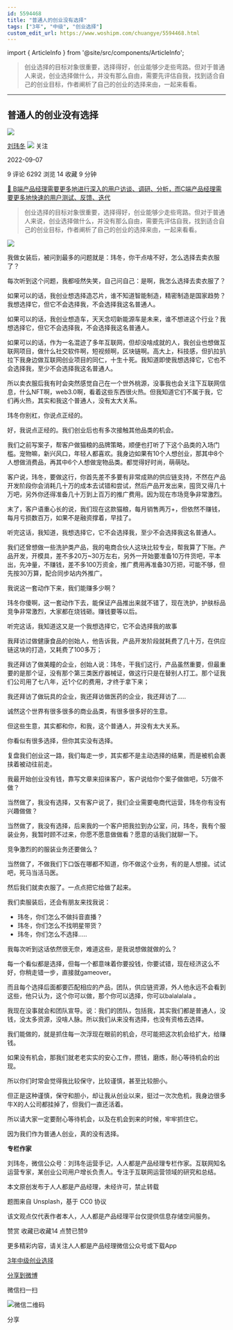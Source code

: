 ```yaml
---
id: 5594468
title: "普通人的创业没有选择"
tags: ["3年", "中级", "创业选择"]
custom_edit_url: https://www.woshipm.com/chuangye/5594468.html
---
```

import { ArticleInfo } from '@site/src/components/ArticleInfo';

<ArticleInfo
    author="刘玮冬"
    authorLink="https://www.woshipm.com/u/55434"
    published="2022-09-07"
    views={6292}
    comments={9}
    collects={14}
/>

> 创业选择的目标对象很重要，选择得好，创业能够少走些弯路。但对于普通人来说，创业选择做什么，并没有那么自由，需要先评估自我，找到适合自己的创业目标，作者阐析了自己的创业的选择来由，一起来看看。

---

## 普通人的创业没有选择

[![](https://image.woshipm.com/wp-files/2015/10/66662.jpg!/both/72x72)](https://www.woshipm.com/u/55434)

[刘玮冬](https://www.woshipm.com/u/55434) ![](https://static.woshipm.com/tag/1121_1@2x.png) 关注

2022-09-07

9 评论 6292 浏览 14 收藏 9 分钟

[🔗 B端产品经理需要更多地进行深入的用户访谈、调研、分析，而C端产品经理需要更多地快速的用户测试、反馈、迭代](https://ke.qidianla.com/courses/bcpm)

> 创业选择的目标对象很重要，选择得好，创业能够少走些弯路。但对于普通人来说，创业选择做什么，并没有那么自由，需要先评估自我，找到适合自己的创业目标，作者阐析了自己的创业的选择来由，一起来看看。

![](https://image.woshipm.com/wp-files/2022/09/rtSGvjWLsV2iUZSAAtcT.jpg)

我做女装后，被问到最多的问题就是：玮冬，你干点啥不好，怎么选择去卖衣服了？

每次听到这个问题，我都哑然失笑，自己问自己：是啊，我怎么选择去卖衣服了？

如果可以的话，我创业想选择造芯片，谁不知道智能制造，精密制造是国家趋势？我想选择它，但它不会选择我，不会选择我这名普通人。

如果可以的话，我创业想造车，天天念叨新能源车是未来，谁不想进这个行业？我想选择它，但它不会选择我，不会选择我这名普通人。

如果可以的话，作为一名混迹了多年互联网，但却没啥成就的人，我创业也想做互联网项目，做什么社交软件啊，短视频啊，区块链啊。高大上，科技感，但扒拉扒拉下我身边做互联网创业项目的同仁，十生十死。我知道即使我想选择它，它也不会选择我，至少不会选择我这名普通人。

所以卖衣服后我有时会突然感觉自己在一个世外桃源，没事我也会关注下互联网信息，什么NFT啊，web3.0啊，看着这些东西很火热。但我知道它们不属于我，它们再火热，其实和我这个普通人，没有太大关系。

玮冬你别杠，你说点正经的。

好，我说点正经的。我们创业后也有多次接触其他品类的机会。

我们之前写案子，帮客户做猫粮的品牌策略，顺便也打听了下这个品类的入场门槛。宠物嘛，新兴风口，年轻人都喜欢。我身边如果有10个人想创业，那其中8个人想做消费品，再其中6个人想做宠物品类。都觉得好时尚，萌萌哒。

客户说，玮冬，要做这行，你首先差不多要有非常成熟的供应链支持，不然在产品开发阶段你会消耗几十万的成本去试错和尝试，然后产品开发出来，囤货又得几十万吧，另外你还得准备几十万到上百万的推广费用。因为现在市场竞争非常激烈。

末了，客户语重心长的说，我们现在这款猫粮，每月销售两万+，但依然不赚钱，每月亏损数百万，如果不是融资撑着，早挂了。

听完这话，我知道，我想选择它，它不会选择我，至少不会选择我这名普通人。

我们还曾想做一些洗护类产品，我的电商合伙人这块比较专业，帮我算了下账。产品开发，开模具，差不多20万~30万左右，另外一开始要准备10万件货吧，平本出，先冲量，不赚钱，差不多100万资金，推广费用再准备30万把，可能不够，但先按30万算，配合同步站内外推广。

我说这一套动作下来，我们能赚多少啊？

玮冬你傻啊，这一套动作下去，能保证产品推出来就不错了，现在洗护，护肤标品竞争非常激烈，大家都在烧钱砸。赚钱要等以后。

听完这话，我知道这又是一个我想选择它，它不会选择我的故事

我拜访过做健康食品的创始人，他告诉我，产品开发阶段就耗费了几十万，在供应链这块的打造，又耗费了100多万；

我还拜访了做美瞳的企业，创始人说：玮冬，干我们这行，产品虽然重要，但最重要的是那个证，没有那个第三类医疗器械证，做这行只是在替别人打工。那个证我们公司用了七八年，近1个亿的费用，才终于拿下来；

我还拜访了做玩具的企业，我还拜访做医药的企业，我还拜访了…..

诚然这个世界有很多很多的商业品类，有很多很多好的生意。

但这些生意，其实都和你，和我，这个普通人，并没有太大关系。

你看似有很多选择，但你其实没有选择。

复盘我们创业这一路，我们每走一步，其实都不是主动选择的结果，而是被机会裹挟着被动往前走。

我最开始创业没有钱，靠写文章来招徕客户，客户说给你个案子做做吧，5万做不做？

当然做了，我没有选择，又有客户说了，我们企业需要电商代运营，玮冬你有没有兴趣做做？

当然做了，我没有选择，后来我的一个客户把我拉到办公室，问，玮冬，我有个服装业务，我暂时顾不过来，你愿不愿意做做看？愿意的话我们就聊一下。

竞争激烈的的服装业务还要做么？

当然做了，不做我们下口饭在哪都不知道，你不做这个业务，有的是人想接。试试吧，死马当活马医。

然后我们就卖衣服了。一点点把它给做了起来。

我们卖服装后，还会有朋友来找我说：

*   玮冬，你们怎么不做抖音直播？
*   玮冬，你们怎么不找明星带货？
*   玮冬，你们怎么不选择…..

我每次听到这话依然很无奈，难道这些，是我说想做就做的么？

每一个看似都是选择，但每一个都意味着你要投钱，你要试错，现在经济这么不好，你稍走错一步，直接就gameover。

而且每个选择后面都要匹配相应的产品，团队，供应链资源，外人他永远不会看到这些，他只认为，这个你可以做，那个你可以选择，你可以balalalala 。

我现在没事就会和团队宣导。说：我们的团队，包括我，其实我们都是普通人，没钱，没太多资源，没啥人脉。所以我们从来没有选择，也没有资格去选择。

我们能做的，就是抓住每一次浮现在眼前的机会，尽可能把这次机会给扩大，给赚钱。

如果没有机会，那我们就老老实实的安心工作，攒钱，磨炼，耐心等待机会的出现。

所以你们时常会觉得我比较保守，比较谨慎，甚至比较胆小。

但正是这种谨慎，保守和胆小，却让我从创业以来，挺过一次次危机，我身边很多牛X的人公司都挂掉了，但我们一直还活着。

所以请大家一定要耐心等待机会，以及在机会到来的时候，牢牢抓住它。

因为我们作为普通人创业，真的没有选择。

**专栏作家**

刘玮冬，微信公众号：刘玮冬运营手记，人人都是产品经理专栏作家。互联网知名运营专家，某创业公司用户增长负责人。专注于互联网运营领域的研究和总结。

本文原创发布于人人都是产品经理，未经许可，禁止转载

题图来自 Unsplash，基于 CC0 协议

该文观点仅代表作者本人，人人都是产品经理平台仅提供信息存储空间服务。

赞赏 收藏已收藏14 点赞已赞9

更多精彩内容，请关注人人都是产品经理微信公众号或下载App

[3年](https://www.woshipm.com/tag/3%e5%b9%b4)[中级](https://www.woshipm.com/tag/%e4%b8%ad%e7%ba%a7)[创业选择](https://www.woshipm.com/tag/%e5%88%9b%e4%b8%9a%e9%80%89%e6%8b%a9)

[分享到微博](https://service.weibo.com/share/share.php?appkey=2775287854&title=普通人的创业没有选择&url=https://www.woshipm.com/chuangye/5594468.html&pic=https://image.woshipm.com/wp-files/2022/09/rtSGvjWLsV2iUZSAAtcT.jpg)

微信扫一扫

![微信二维码](https://api.pwmqr.com/qrcode/create/?url=https://www.woshipm.com/chuangye/5594468.html)

分享